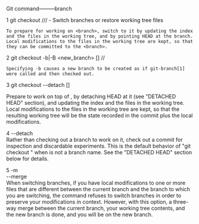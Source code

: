 


Git command———branch


1 git checkout <branch>    /// - Switch branches or restore working tree files      

```
To prepare for working on <branch>, switch to it by updating the index and the files in the working tree, and by pointing HEAD at the branch. Local modifications to the files in the working tree are kept, so that they can be committed to the <branch>.
```    

2 git checkout -b|-B <new_branch> [<start point>]  //      

```
Specifying -b causes a new branch to be created as if git-branch[1] were called and then checked out. 
```

3 git checkout --detach [<branch>]    

Prepare to work on top of <commit>, by detaching HEAD at it (see "DETACHED HEAD" section), and updating the index and the files in the working tree. Local modifications to the files in the working tree are kept, so that the resulting working tree will be the state recorded in the commit plus the local modifications.   


4 --detach   
Rather than checking out a branch to work on it, check out a commit for inspection and discardable experiments. This is the default behavior of "git checkout <commit>" when <commit> is not a branch name. See the "DETACHED HEAD" section below for details.


5 -m   
--merge   
When switching branches, if you have local modifications to one or more files that are different between the current branch and the branch to which you are switching, the command refuses to switch branches in order to preserve your modifications in context. However, with this option, a three-way merge between the current branch, your working tree contents, and the new branch is done, and you will be on the new branch.








